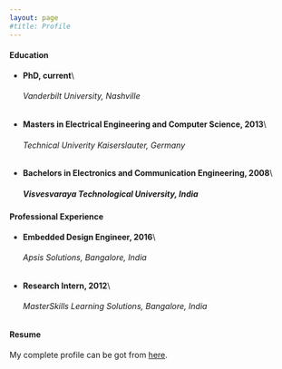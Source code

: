 ```yaml
---
layout: page
#title: Profile
---
```


#### Education
* **PhD, current**\
  ###### Vanderbilt University, Nashville
* **Masters in Electrical Engineering and Computer Science, 2013**\
  ###### Technical Univerity Kaiserslauter, Germany
* **Bachelors in Electronics and Communication Engineering, 2008**\
  ##### Visvesvaraya Technological University, India

#### Professional Experience
* **Embedded Design Engineer, 2016**\
  ###### Apsis Solutions, Bangalore, India
* **Research Intern, 2012**\
  ###### MasterSkills Learning Solutions, Bangalore, India

#### Resume
My complete profile can be got from [here](https://drive.google.com/file/d/1YahsTOhpMjDUra-686odx_lCwbWS7YDR/view?usp=sharing).
